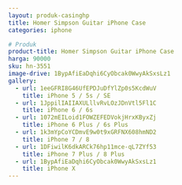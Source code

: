 ```yaml
---
layout: produk-casinghp
title: Homer Simpson Guitar iPhone Case
categories: iphone

# Produk
product-title: Homer Simpson Guitar iPhone Case
harga: 90000
sku: hn-3551
image-drive: 1BypAfiEaDqhi6CyObcak0WwyAkSxsLz1
gallery:
  - url: 1eeGFRI8G46UfEPDJuDfYlZp0s5KcdWuV
    title: iPhone 5 / 5s / SE
  - url: 1JppilIAIIAXULllvRvLOzJDnVtl5Fl1C
    title: iPhone 6 / 6s
  - url: 1072mEILoid1FOWZEFEDVokjHrxKByxZj
    title: iPhone 6 Plus / 6s Plus
  - url: 1k3mYpCoYCDmvE9w0t9xGRFNX608hmND2
    title: iPhone 7 / 8
  - url: 1DFiwilK6dkARCk76hp11mce-qL7ZYf53
    title: iPhone 7 Plus / 8 Plus
  - url: 1BypAfiEaDqhi6CyObcak0WwyAkSxsLz1
    title: iPhone X
---
```

